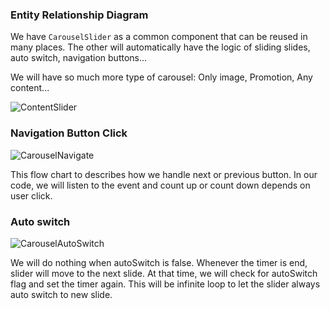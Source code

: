 ### Entity Relationship Diagram

We have `CarouselSlider` as a common component that can be reused in many places. The other will automatically have the logic of sliding slides, auto switch, navigation buttons...

We will have so much more type of carousel: Only image, Promotion, Any content... 

![ContentSlider](https://github.com/comfortdelgro/compass-design/assets/119040724/0c0192e0-b444-4c0c-ba82-9de50f45e43c)


### Navigation Button Click

![CarouselNavigate](https://github.com/comfortdelgro/compass-design/assets/119040724/7eb9d80d-c2d5-4e47-bb9f-454599cd4abf)

This flow chart to describes how we handle next or previous button. In our code, we will listen to the event and count up or count down depends on user click.

### Auto switch

![CarouselAutoSwitch](https://github.com/comfortdelgro/compass-design/assets/119040724/b21adf03-c691-4f9d-8b4c-6c852759d8d7)

We will do nothing when autoSwitch is false. Whenever the timer is end, slider will move to the next slide. At that time, we will check for autoSwitch flag and set the timer again. This will be infinite loop to let the slider always auto switch to new slide.